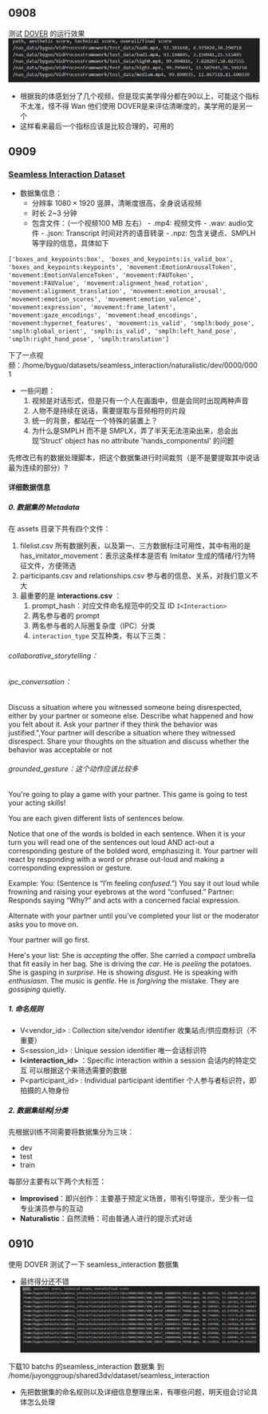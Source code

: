 ## 0908
测试 [DOVER](https://github.com/VQAssessment/DOVER) 的运行效果
![](attachment/Pasted%20image%2020250910133938.png)
- 根据我的体感划分了几个视频，但是现实美学得分都在90以上，可能这个指标不太准，怪不得 Wan 他们使用 DOVER是来评估清晰度的，美学用的是另一个
- 这样看来最后一个指标应该是比较合理的，可用的
## 0909
### [Seamless Interaction Dataset](https://github.com/facebookresearch/seamless_interaction)

- 数据集信息：
	- 分辨率 $1080 \times 1920$ 竖屏，清晰度很高，全身说话视频
	- 时长 2~3 分钟
	- 包含文件：（一个视频100 MB 左右）
		  - .mp4: 视频文件
		  - .wav: audio文件
		  - .json: Transcript 时间对齐的语音转录
		  - .npz: 包含关键点、SMPLH 等字段的信息，具体如下
```
['boxes_and_keypoints:box', 'boxes_and_keypoints:is_valid_box', 'boxes_and_keypoints:keypoints', 'movement:EmotionArousalToken', 'movement:EmotionValenceToken', 'movement:FAUToken', 'movement:FAUValue', 'movement:alignment_head_rotation', 'movement:alignment_translation', 'movement:emotion_arousal', 'movement:emotion_scores', 'movement:emotion_valence', 'movement:expression', 'movement:frame_latent', 'movement:gaze_encodings', 'movement:head_encodings', 'movement:hypernet_features', 'movement:is_valid', 'smplh:body_pose', 'smplh:global_orient', 'smplh:is_valid', 'smplh:left_hand_pose', 'smplh:right_hand_pose', 'smplh:translation']
```

下了一点视频：/home/byguo/datasets/seamless_interaction/naturalistic/dev/0000/0001

- 一些问题：
	1. 视频是对话形式，但是只有一个人在画面中，但是会同时出现两种声音
	2. 人物不是持续在说话，需要提取与音频相符的片段
	3. 统一的背景，都站在一个特殊的装置上？
	4. 为什么是SMPLH 而不是 SMPLX，弄了半天无法渲染出来，总会出现'Struct' object has no attribute 'hands_componentsl' 的问题


先修改已有的数据处理脚本，把这个数据集进行时间裁剪（是不是要提取其中说话最为连续的部分）?


#### 详细数据信息
##### 0. 数据集的 Metadata
在 assets 目录下共有四个文件：
1. filelist.csv 所有数据列表，以及第一、三方数据标注可用性，其中有用的是 has_imitator_movement：表示这条样本是否有 Imitator 生成的情绪/行为特征文件，方便筛选
2. participants.csv and relationships.csv 参与者的信息、关系，对我们意义不大
3. 最重要的是 **interactions.csv** ：
	1. prompt_hash：对应文件命名规范中的交互 ID `I<Interaction>` 
	2. 两名参与者的 prompt
	3. 两名参与者的人际圈复杂度（IPC）分类
	4. `interaction_type` 交互种类，有以下三类：
###### collaborative_storytelling：
###### ipc_conversation：
Discuss a situation where you witnessed someone being disrespected, either by your partner or someone else. Describe what happened and how you felt about it. Ask your partner if they think the behavior was justified.",Your partner will describe a situation where they witnessed disrespect. Share your thoughts on the situation and discuss whether the behavior was acceptable or not
###### grounded_gesture：这个动作应该比较多
You're going to play a game with your partner. This game is going to test your acting skills!

You are each given different lists of sentences below.

Notice that one of the words is bolded in each sentence. When it is your turn you will read one of the sentences out loud AND act-out a corresponding gesture of the bolded word, emphasizing it. Your partner will react by responding with a word or phrase out-loud and making a corresponding expression or gesture.

Example:
You: (Sentence is “I’m feeling *confused*.”) You say it out loud while frowning and raising your eyebrows at the word “confused.”
Partner: Responds saying “Why?” and acts with a concerned facial expression.

Alternate with your partner until you’ve completed your list or the moderator asks you to move on.

Your partner will go first.

Here's your list:
She is *accepting* the offer.
She carried a *compact* umbrella that fit easily in her bag.
She is driving the *car*.
He is *peeling* the potatoes.
She is gasping in *surprise*.
He is showing *disgust*.
He is speaking with *enthusiasm*.
The music is *gentle*.
He is *forgiving* the mistake.
They are *gossiping* quietly.

##### 1. 命名规则
- V<vendor_id> : Collection site/vendor identifier 收集站点/供应商标识（不重要）
- S<session_id> : Unique session identifier 唯一会话标识符
- **I<interaction_id>** ：Specific interaction within a session 会话内的特定交互 
  可以根据这个来筛选需要的数据
- P<participant_id> : Individual participant identifier 个人参与者标识符，即拍摄的人物身份


##### 2.  数据集结构|分类
先根据训练不同需要将数据集分为三块：
- dev
- test
- train

每部分主要有以下两个大标签：
- **Improvised**：即兴创作：主要基于预定义场景，带有引导提示，至少有一位专业演员参与的互动
- **Naturalistic**：自然流畅：可由普通人进行的提示式对话



## 0910

使用 DOVER 测试了一下 seamless_interaction 数据集
- 最终得分还不错
![](attachment/Pasted%20image%2020250910130428.png)

下载10 batchs 的seamless_interaction 数据集 到 /home/juyonggroup/shared3dv/dataset/seamless_interaction

- 先把数据集的命名规则以及详细信息整理出来，有哪些问题，明天组会讨论具体怎么处理